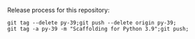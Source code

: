 Release process for this repository:

```
git tag --delete py-39;git push --delete origin py-39;
git tag -a py-39 -m "Scaffolding for Python 3.9";git push;
```
